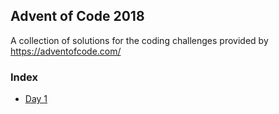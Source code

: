 ## Advent of Code 2018
A collection of solutions for the coding challenges provided by https://adventofcode.com/

### Index
* [Day 1](src/main/java/glass/fred/advent2018/Day1.java)
